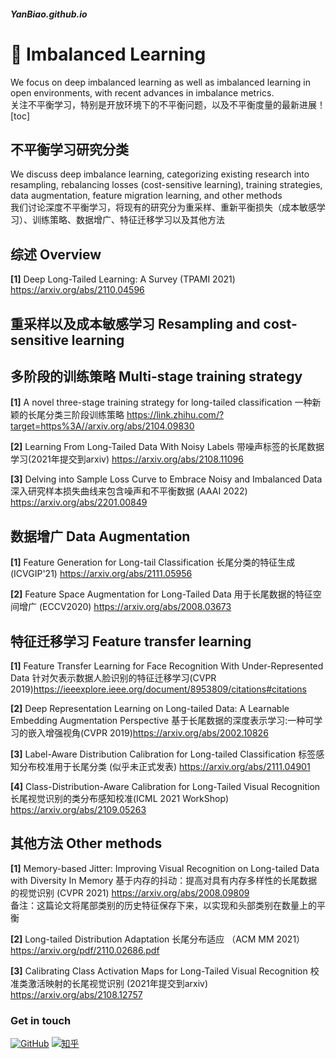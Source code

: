 ##### YanBiao.github.io
# 👋 Imbalanced Learning
We focus on deep imbalanced learning as well as imbalanced learning in open environments, with recent advances in imbalance metrics.
<br />关注不平衡学习，特别是开放环境下的不平衡问题，以及不平衡度量的最新进展！
[toc]
## 不平衡学习研究分类
We discuss deep imbalance learning, categorizing existing research into resampling, rebalancing losses (cost-sensitive learning), training strategies, data augmentation, feature migration learning, and other methods
<br />我们讨论深度不平衡学习，将现有的研究分为重采样、重新平衡损失（成本敏感学习）、训练策略、数据增广、特征迁移学习以及其他方法


## 综述 Overview
**[1]** Deep Long-Tailed Learning: A Survey (TPAMI 2021) https://arxiv.org/abs/2110.04596

## 重采样以及成本敏感学习 Resampling and cost-sensitive learning 


## 多阶段的训练策略 Multi-stage training strategy
**[1]** A novel three-stage training strategy for long-tailed classification 一种新颖的长尾分类三阶段训练策略 https://link.zhihu.com/?target=https%3A//arxiv.org/abs/2104.09830

**[2]** Learning From Long-Tailed Data With Noisy Labels 带噪声标签的长尾数据学习(2021年提交到arxiv) https://arxiv.org/abs/2108.11096

**[3]** Delving into Sample Loss Curve to Embrace Noisy and Imbalanced Data 深入研究样本损失曲线来包含噪声和不平衡数据 (AAAI 2022) https://arxiv.org/abs/2201.00849

## 数据增广 Data Augmentation
**[1]** Feature Generation for Long-tail Classification 长尾分类的特征生成 (ICVGIP'21) https://arxiv.org/abs/2111.05956

**[2]** Feature Space Augmentation for Long-Tailed Data 用于长尾数据的特征空间增广 (ECCV2020) https://arxiv.org/abs/2008.03673


## 特征迁移学习 Feature transfer learning
**[1]** Feature Transfer Learning for Face Recognition With Under-Represented Data 针对欠表示数据人脸识别的特征迁移学习(CVPR 2019)https://ieeexplore.ieee.org/document/8953809/citations#citations

**[2]** Deep Representation Learning on Long-tailed Data: A Learnable Embedding Augmentation Perspective 基于长尾数据的深度表示学习:一种可学习的嵌入增强视角(CVPR  2019)https://arxiv.org/abs/2002.10826

**[3]** Label-Aware Distribution Calibration for Long-tailed Classification 标签感知分布校准用于长尾分类 (似乎未正式发表) https://arxiv.org/abs/2111.04901

**[4]** Class-Distribution-Aware Calibration for Long-Tailed Visual Recognition 长尾视觉识别的类分布感知校准(ICML 2021 WorkShop) https://arxiv.org/abs/2109.05263


## 其他方法 Other methods
**[1]** Memory-based Jitter: Improving Visual Recognition on Long-tailed Data with Diversity In Memory 基于内存的抖动：提高对具有内存多样性的长尾数据的视觉识别 (CVPR 2021) https://arxiv.org/abs/2008.09809
<br />备注：这篇论文将尾部类别的历史特征保存下来，以实现和头部类别在数量上的平衡

**[2]** Long-tailed Distribution Adaptation 长尾分布适应 （ACM MM 2021）https://arxiv.org/pdf/2110.02686.pdf

**[3]** Calibrating Class Activation Maps for Long-Tailed Visual Recognition 校准类激活映射的长尾视觉识别 (2021年提交到arxiv) https://arxiv.org/abs/2108.12757
### Get in touch
[![GitHub](https://img.shields.io/badge/GitHub-grey?logo=github)](https://github.com/mayanbiao1234)
[![知乎](https://img.shields.io/badge/知乎-white?logo=zhihu)](https://www.zhihu.com/people/ma-yan-biao-73)


